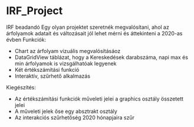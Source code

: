 # IRF_Project
IRF beadandó
Egy olyan projektet szeretnék megvalósítani, ahol az árfolyamok adatait és változásait jól lehet mérni és áttekinteni a 2020-as évben
Funkciók:
 - Chart az árfolyam vizuális megvalósításáoz
 - DataGridView táblázat, hogy a Kereskedések darabszáma, napi max és min árfolyamok is vizsgálhatóak legyenek
 - Két értékszámítási funkció
 - Interaktív, szűrhető alkalmazás
 
Kiegészítés:
 - Az értékszámítási funkciók műveleti jelei a graphics osztály összetett jelei
 - A műveleti jelek őse egy absztrakt osztály
 - Az interakciós szűrhetőség 2020 hónapjaira szűr
